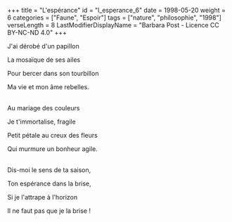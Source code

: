 +++
title = "L'espérance"
id = "l_esperance_6"
date = 1998-05-20
weight = 6
categories = ["Faune", "Espoir"]
tags = ["nature", "philosophie", "1998"]
verseLength = 8
LastModifierDisplayName = "Barbara Post - Licence CC BY-NC-ND 4.0"
+++

J'ai dérobé d'un papillon

La mosaïque de ses ailes

Pour bercer dans son tourbillon

Ma vie et mon âme rebelles.

 \
Au mariage des couleurs

Je t'immortalise, fragile

Petit pétale  au creux des fleurs

Qui murmure un bonheur agile.

 \
Dis-moi le sens de ta saison,

Ton espérance dans la brise,

Si je l'attrape à l'horizon

Il ne faut pas que je la brise !
